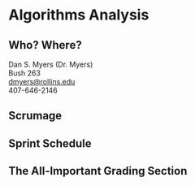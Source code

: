 # Algorithms Analysis

## Who? Where?

Dan S. Myers (Dr. Myers)  
Bush 263  
dmyers@rollins.edu  
407-646-2146

## Scrumage


## Sprint Schedule

## The All-Important Grading Section

